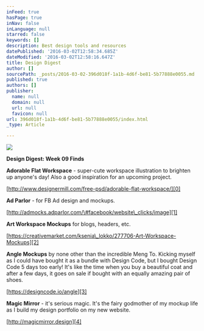 ```yaml
---
inFeed: true
hasPage: true
inNav: false
inLanguage: null
starred: false
keywords: []
description: Best design tools and resources
datePublished: '2016-03-02T12:58:34.685Z'
dateModified: '2016-03-02T12:58:16.647Z'
title: Design Digest
author: []
sourcePath: _posts/2016-03-02-396d018f-1a1b-4d6f-be81-5b77888e0055.md
published: true
authors: []
publisher:
  name: null
  domain: null
  url: null
  favicon: null
url: 396d018f-1a1b-4d6f-be81-5b77888e0055/index.html
_type: Article

---
```

![](https://the-grid-user-content.s3-us-west-2.amazonaws.com/71544d02-beee-4447-bb99-7615e3739159.jpg)

**Design Digest: Week 09 Finds**

**Adorable Flat Workspace** - super-cute workspace illustration to brighten up anyone's day! Also a good inspiration for an upcoming project. 

[http://www.designermill.com/free-psd/adorable-flat-workspace/][0]

**Ad Parlor** - for FB Ad design and mockups. 

[http://admocks.adparlor.com/\#facebook/website\_clicks/image][1]

**Art Workspace Mockups** for blogs, headers, etc.

[https://creativemarket.com/ksenia\_lokko/277706-Art-Workspace-Mockups][2]

**Angle Mockups** by none other than the incredible Meng To.  Kicking myself as I could have bought it as a bundle with Design Code, but I bought Design Code 5 days too early! It's like the time when you buy a beautiful coat and after a few days, it goes on sale if bought with an equally amazing pair of shoes. 

[https://designcode.io/angle][3]

**Magic Mirror** - it's serious magic. It's the fairy godmother of my mockup life as I build my design portfolio on my new website.

[http://magicmirror.design][4]

[0]: http://www.designermill.com/free-psd/adorable-flat-workspace/
[1]: http://admocks.adparlor.com/#facebook/website_clicks/image
[2]: https://creativemarket.com/ksenia_lokko/277706-Art-Workspace-Mockups
[3]: https://designcode.io/angle
[4]: http://magicmirror.design/